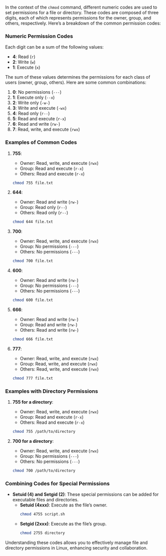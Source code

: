 In the context of the `chmod` command, different numeric codes are used to set permissions for a file or directory. These codes are composed of three digits, each of which represents permissions for the owner, group, and others, respectively. Here’s a breakdown of the common permission codes:

### Numeric Permission Codes
Each digit can be a sum of the following values:
- **4**: Read (`r`)
- **2**: Write (`w`)
- **1**: Execute (`x`)

The sum of these values determines the permissions for each class of users (owner, group, others). Here are some common combinations:

1. **0**: No permissions (`---`)
2. **1**: Execute only (`--x`)
3. **2**: Write only (`-w-`)
4. **3**: Write and execute (`-wx`)
5. **4**: Read only (`r--`)
6. **5**: Read and execute (`r-x`)
7. **6**: Read and write (`rw-`)
8. **7**: Read, write, and execute (`rwx`)

### Examples of Common Codes

1. **755**: 
   - Owner: Read, write, and execute (`rwx`)
   - Group: Read and execute (`r-x`)
   - Others: Read and execute (`r-x`)
   ```bash
   chmod 755 file.txt
   ```

2. **644**: 
   - Owner: Read and write (`rw-`)
   - Group: Read only (`r--`)
   - Others: Read only (`r--`)
   ```bash
   chmod 644 file.txt
   ```

3. **700**: 
   - Owner: Read, write, and execute (`rwx`)
   - Group: No permissions (`---`)
   - Others: No permissions (`---`)
   ```bash
   chmod 700 file.txt
   ```

4. **600**: 
   - Owner: Read and write (`rw-`)
   - Group: No permissions (`---`)
   - Others: No permissions (`---`)
   ```bash
   chmod 600 file.txt
   ```

5. **666**: 
   - Owner: Read and write (`rw-`)
   - Group: Read and write (`rw-`)
   - Others: Read and write (`rw-`)
   ```bash
   chmod 666 file.txt
   ```

6. **777**: 
   - Owner: Read, write, and execute (`rwx`)
   - Group: Read, write, and execute (`rwx`)
   - Others: Read, write, and execute (`rwx`)
   ```bash
   chmod 777 file.txt
   ```

### Examples with Directory Permissions

1. **755 for a directory**: 
   - Owner: Read, write, and execute (`rwx`)
   - Group: Read and execute (`r-x`)
   - Others: Read and execute (`r-x`)
   ```bash
   chmod 755 /path/to/directory
   ```

2. **700 for a directory**: 
   - Owner: Read, write, and execute (`rwx`)
   - Group: No permissions (`---`)
   - Others: No permissions (`---`)
   ```bash
   chmod 700 /path/to/directory
   ```

### Combining Codes for Special Permissions

- **Setuid (4) and Setgid (2)**: These special permissions can be added for executable files and directories.
  - **Setuid (4xxx)**: Execute as the file’s owner.
    ```bash
    chmod 4755 script.sh
    ```
  - **Setgid (2xxx)**: Execute as the file’s group.
    ```bash
    chmod 2755 directory
    ```

Understanding these codes allows you to effectively manage file and directory permissions in Linux, enhancing security and collaboration.
